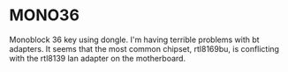 # MONO36

Monoblock 36 key using dongle. I'm having terrible problems with bt adapters. It seems that the most common chipset, rtl8169bu, is conflicting with the rtl8139 lan adapter on the motherboard.
